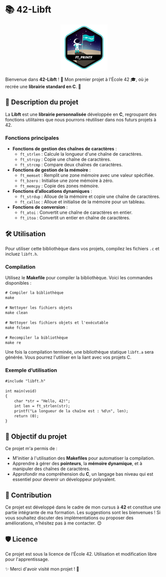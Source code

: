 <!DOCTYPE html>
<html lang="fr">
<head>
    <meta charset="UTF-8">
    <meta name="viewport" content="width=device-width, initial-scale=1.0">
   
</head>
<body>

<h1>📚 42-Libft</h1>
<p align="center">
  <img src="https://github.com/mbah24-dev/mbah24-dev/blob/main/42_badges/ft_printfe.png" alt="ft_printf 42 project badge"/>
</p>
<p>Bienvenue dans <strong>42-Libft</strong> ! 🎉 Mon premier projet à l'École 42 🎓, où je recrée une <strong>librairie standard en C</strong>. 🔧</p>

<h2>📝 Description du projet</h2>

<p>La <strong>Libft</strong> est une <strong>librairie personnalisée</strong> développée en <strong>C</strong>, regroupant des fonctions utilitaires que nous pourrons réutiliser dans nos futurs projets à 42.</p>

<h3>Fonctions principales</h3>
<ul>
    <li><strong>Fonctions de gestion des chaînes de caractères</strong> :
        <ul>
            <li><code>ft_strlen</code> : Calcule la longueur d'une chaîne de caractères.</li>
            <li><code>ft_strcpy</code> : Copie une chaîne de caractères.</li>
            <li><code>ft_strcmp</code> : Compare deux chaînes de caractères.</li>
        </ul>
    </li>
    <li><strong>Fonctions de gestion de la mémoire</strong> :
        <ul>
            <li><code>ft_memset</code> : Remplit une zone mémoire avec une valeur spécifiée.</li>
            <li><code>ft_bzero</code> : Initialise une zone mémoire à zéro.</li>
            <li><code>ft_memcpy</code> : Copie des zones mémoire.</li>
        </ul>
    </li>
    <li><strong>Fonctions d’allocations dynamiques</strong> :
        <ul>
            <li><code>ft_strdup</code> : Alloue de la mémoire et copie une chaîne de caractères.</li>
            <li><code>ft_calloc</code> : Alloue et initialise de la mémoire pour un tableau.</li>
        </ul>
    </li>
    <li><strong>Fonctions de conversion</strong> :
        <ul>
            <li><code>ft_atoi</code> : Convertit une chaîne de caractères en entier.</li>
            <li><code>ft_itoa</code> : Convertit un entier en chaîne de caractères.</li>
        </ul>
    </li>
</ul>

<h2>🛠️ Utilisation</h2>

<p>Pour utiliser cette bibliothèque dans vos projets, compilez les fichiers <code>.c</code> et incluez <code>libft.h</code>.</p>

<h3>Compilation</h3>

<p>Utilisez le <strong>Makefile</strong> pour compiler la bibliothèque. Voici les commandes disponibles :</p>

<pre><code># Compiler la bibliothèque
make

# Nettoyer les fichiers objets
make clean

# Nettoyer les fichiers objets et l'exécutable
make fclean

# Recompiler la bibliothèque
make re
</code></pre>

<p>Une fois la compilation terminée, une bibliothèque statique <code>libft.a</code> sera générée. Vous pourrez l'utiliser en la liant avec vos projets C.</p>

<h3>Exemple d’utilisation</h3>

<pre><code>#include "libft.h"

int main(void)
{
    char *str = "Hello, 42!";
    int len = ft_strlen(str);
    printf("La longueur de la chaîne est : %d\n", len);
    return (0);
}
</code></pre>

<h2>🚀 Objectif du projet</h2>

<p>Ce projet m'a permis de :</p>
<ul>
    <li>M'initier à l'utilisation des <strong>Makefiles</strong> pour automatiser la compilation.</li>
    <li>Apprendre à gérer des <strong>pointeurs</strong>, la <strong>mémoire dynamique</strong>, et à manipuler des chaînes de caractères.</li>
    <li>Approfondir ma compréhension du <strong>C</strong>, un langage bas niveau qui est essentiel pour devenir un développeur polyvalent.</li>
</ul>

<h2>🤝 Contribution</h2>

<p>Ce projet est développé dans le cadre de mon cursus à <strong>42</strong> et constitue une partie intégrante de ma formation. Les suggestions sont les bienvenues ! Si vous souhaitez discuter des implémentations ou proposer des améliorations, n’hésitez pas à me contacter. 😊</p>

<h2>🛡️ Licence</h2>

<p>Ce projet est sous la licence de l'École 42. Utilisation et modification libre pour l'apprentissage.</p>

<footer>
    <p>✨ Merci d'avoir visité mon projet ! 🚀</p>
</footer>

</body>
</html>
